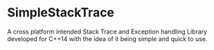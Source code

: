 # SimpleStackTrace
A cross platform intended Stack Trace and Exception handling Library developed for C++14 with the idea of it being simple and quick to use.
